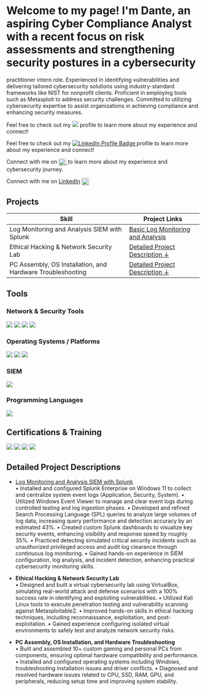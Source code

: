 # Welcome to my page! I'm Dante, an aspiring Cyber Compliance Analyst with a recent focus on risk assessments and strengthening security postures in a cybersecurity 
practitioner intern role. Experienced in identifying vulnerabilities and delivering tailored cybersecurity solutions using industry-standard frameworks like NIST for
nonprofit clients. Proficient in employing tools such as Metasploit to address security challenges. Committed to utilizing cybersecurity expertise to assist organizations 
in achieving compliance and enhancing security measures. 

Feel free to check out my <a href="https://www.linkedin.com/in/danteojong/"><img src="https://img.shields.io/badge/-LinkedIn-0072b1?&style=for-the-badge&logo=linkedin&logoColor=white" /></a> profile to learn more about my experience and connect!

Feel free to check out my 
<a href="https://www.linkedin.com/in/danteojong/" target="_blank" rel="noopener noreferrer">
  <img src="https://img.shields.io/badge/-LinkedIn-0072b1?&style=for-the-badge&logo=linkedin&logoColor=white" alt="LinkedIn Profile Badge" />
</a> 
profile to learn more about my experience and connect!


Connect with me on 
<a href="https://www.linkedin.com/in/danteojong/">
  <img src="https://img.shields.io/badge/-LinkedIn-blue?logo=linkedin&logoColor=white" height="20" style="vertical-align:middle">
</a>
 to learn more about my experience and cybersecurity journey.


Connect with me on [LinkedIn](https://www.linkedin.com/in/danteojong/) <img src="https://img.shields.io/badge/-LinkedIn-blue?logo=linkedin&logoColor=white" height="20" style="vertical-align:middle">


## Projects

| Skill                                         | Project Links         |
|-----------------------------------------------|----------------------------|
| Log Monitoring and Analysis SIEM with Splunk  | <a href="https://github.com/danteojong-it/Basic-Log-Monitoring-and-Analysis-/tree/main">Basic Log Monitoring and Analysis	</a>|
| Ethical Hacking & Network Security Lab        | [Detailed Project Description ↓](#project-highlights) |
| PC Assembly, OS Installation, and Hardware Troubleshooting                | [Detailed Project Description ↓](#project-highlights) |
<!--
| Network Traffic Monitoring and Attack Detection | <a href="https://google.com">Detection Lab</a>|
| Security Automation with Shuffle SOAR         | SOC Automation Lab|
| Incident Response Planning and Execution      | SOC Automation Lab|
| Case Management with TheHive                  | SOC Automation Lab|
| Scripting and Automation for Threat Mitigation | SOC Automation Lab|
-->

## Tools

### Network & Security Tools
<div>
  <img src="https://img.shields.io/badge/-Wireshark-1679A7?&style=for-the-badge&logo=Wireshark&logoColor=white" />
  <img src="https://img.shields.io/badge/-Nmap-7AB800?&style=for-the-badge&logo=Nmap&logoColor=white" />
  <img src="https://img.shields.io/badge/-Zenmap-7AB800?&style=for-the-badge&logo=Nmap&logoColor=white" />
  <img src="https://img.shields.io/badge/-Metasploit-5C2D91?&style=for-the-badge&logo=metasploit&logoColor=white" />
</div>

### Operating Systems / Platforms
<div>
  <img src="https://img.shields.io/badge/-Kali_Linux-557C94?&style=for-the-badge&logo=Kali-Linux&logoColor=white" />
  <img src="https://img.shields.io/badge/-Windows-0078D6?&style=for-the-badge&logo=windows&logoColor=white" />
  <img src="https://img.shields.io/badge/-VirtualBox-183A61?&style=for-the-badge&logo=virtualbox&logoColor=white" />
</div>

### SIEM
<div>
  <img src="https://img.shields.io/badge/-Splunk-000000?&style=for-the-badge&logo=Splunk&logoColor=white" />
</div>

### Programming Languages
<div>
  <img src="https://img.shields.io/badge/-Python-3776AB?&style=for-the-badge&logo=python&logoColor=white" />
</div>

## Certifications & Training
<div>
<img src="https://img.shields.io/badge/-Security%2B-FF0000?&style=for-the-badge&logo=CompTIA&logoColor=white" />
<img src="https://img.shields.io/badge/-Mastercard:_Cybersecurity_Job_Simulation-0072C6?&style=for-the-badge&logo=mastercard&logoColor=white" />
<img src="https://img.shields.io/badge/-CCNAv7:_Introduction_to_Networks-1DA1F2?&style=for-the-badge&logo=cisco&logoColor=white" />
<img src="https://img.shields.io/badge/-CCNA:_Switching,_Routing,_Wireless_Essentials-1DA1F2?&style=for-the-badge&logo=cisco&logoColor=white" />
</div>

## Detailed Project Descriptions

- <a href="https://github.com/danteojong-it/Basic-Log-Monitoring-and-Analysis-/tree/main">Log Monitoring and Analysis SIEM with Splunk </a>                 
• Installed and configured Splunk Enterprise on Windows 11 to collect and centralize system event logs (Application, Security, System).
• Utilized Windows Event Viewer to manage and clear event logs during controlled testing and log ingestion phases.
• Developed and refined Search Processing Language (SPL) queries to analyze large volumes of log data, increasing query performance and detection accuracy by an
estimated 43%.
• Created custom Splunk dashboards to visualize key security events, enhancing visibility and response speed by roughly 35%.
• Practiced detecting simulated critical security incidents such as unauthorized privileged access and audit log clearance through continuous log monitoring.
• Gained hands-on experience in SIEM configuration, log analysis, and incident detection, enhancing practical cybersecurity monitoring skills.

- **Ethical Hacking & Network Security Lab**   
• Designed and built a virtual cybersecurity lab using VirtualBox, simulating real-world attack and defense scenarios with a 100% success rate in identifying and
exploiting vulnerabilities.
• Utilized Kali Linux tools to execute penetration testing and vulnerability scanning against Metasploitable2.
• Improved hands-on skills in ethical hacking techniques, including reconnaissance, exploitation, and post-exploitation.
• Gained experience configuring isolated virtual environments to safely test and analyze network security risks.

- **PC Assembly, OS Installation, and Hardware Troubleshooting**   
• Built and assembled 10+ custom gaming and personal PCs from components, ensuring optimal hardware compatibility and performance.
• Installed and configured operating systems including Windows, troubleshooting installation issues and driver conflicts.
• Diagnosed and resolved hardware issues related to CPU, SSD, RAM, GPU, and peripherals, reducing setup time and improving system stability.
